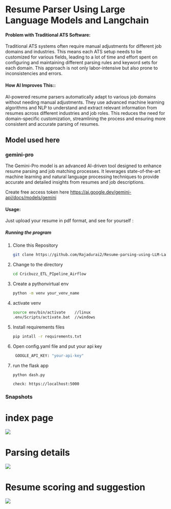 # Resume Parser Using Large Language Models and Langchain
#### Problem with Traditional ATS Software: 
Traditional ATS systems often require manual adjustments for different job domains and industries. This means each ATS setup needs to be customized for various fields, leading to a lot of time and effort spent on configuring and maintaining different parsing rules and keyword sets for each domain. This approach is not only labor-intensive but also prone to inconsistencies and errors.

#### How AI Improves This:: 
AI-powered resume parsers automatically adapt to various job domains without needing manual adjustments. They use advanced machine learning algorithms and NLP to understand and extract relevant information from resumes across different industries and job roles. This reduces the need for domain-specific customization, streamlining the process and ensuring more consistent and accurate parsing of resumes.

## Model used here
### gemini-pro
The Gemini-Pro model is an advanced AI-driven tool designed to enhance resume parsing and job matching processes. It leverages state-of-the-art machine learning and natural language processing techniques to provide accurate and detailed insights from resumes and job descriptions.

Create free access token here https://ai.google.dev/gemini-api/docs/models/gemini
#### Usage: 
Just upload your resume in pdf format, and see for yourself :


##### Running the program

1. Clone this Repository
   ```bash
   git clone https://github.com/Rajadurai2/Resume-parsing-using-LLM-Langchain.git
3. Change to the directory 
   ```bash
   cd Cricbuzz_ETL_PIpeline_Airflow
4. Create a pythonvirtual env
   ```bash
   python -m venv your_venv_name
5. activate venv
   ```bash
   source env/bin/activate    //linux
   .env/Scripts/activate.bat  //windows
6. Install requirements files
   ```bash
   pip intall -r requirements.txt
7. Open config.yaml file and put your api key
   ```bash
    GOOGLE_API_KEY: "your-api-key"
8. run the flask app
    ```
    python dash.py
    
    check: https://localhost:5000
    ```
### Snapshots
# index page

<img src="screenshots/image.png">

# Parsing details

<img src="screenshots/details.png">

# Resume scoring and suggestion 

<img src="screenshots/score.png">
